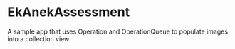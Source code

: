 # EkAnekAssessment
A sample app that uses Operation and OperationQueue to populate images into a collection view.
